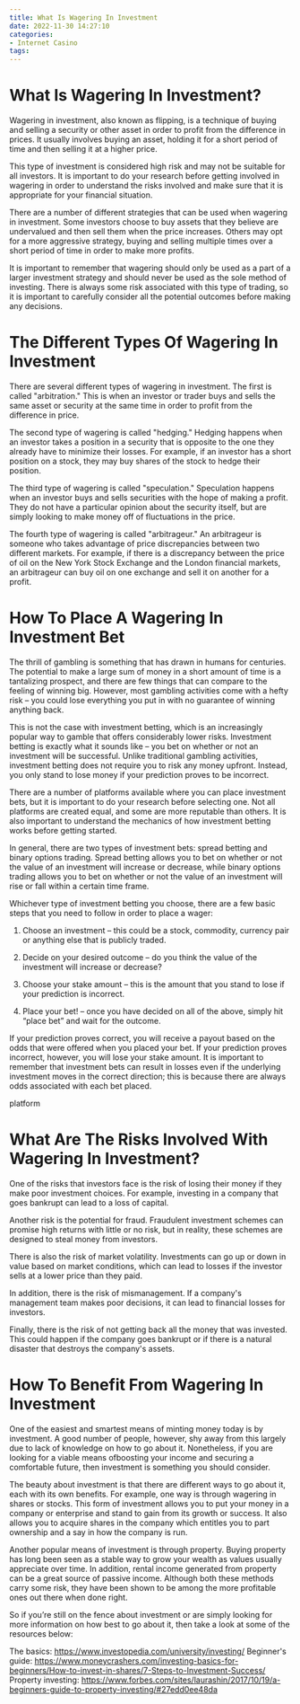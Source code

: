 ```yaml
---
title: What Is Wagering In Investment
date: 2022-11-30 14:27:10
categories:
- Internet Casino
tags:
---
```



#  What Is Wagering In Investment?

Wagering in investment, also known as flipping, is a technique of buying and selling a security or other asset in order to profit from the difference in prices. It usually involves buying an asset, holding it for a short period of time and then selling it at a higher price.

This type of investment is considered high risk and may not be suitable for all investors. It is important to do your research before getting involved in wagering in order to understand the risks involved and make sure that it is appropriate for your financial situation.

There are a number of different strategies that can be used when wagering in investment. Some investors choose to buy assets that they believe are undervalued and then sell them when the price increases. Others may opt for a more aggressive strategy, buying and selling multiple times over a short period of time in order to make more profits.

It is important to remember that wagering should only be used as a part of a larger investment strategy and should never be used as the sole method of investing. There is always some risk associated with this type of trading, so it is important to carefully consider all the potential outcomes before making any decisions.

#  The Different Types Of Wagering In Investment

There are several different types of wagering in investment. The first is called "arbitration." This is when an investor or trader buys and sells the same asset or security at the same time in order to profit from the difference in price.

The second type of wagering is called "hedging." Hedging happens when an investor takes a position in a security that is opposite to the one they already have to minimize their losses. For example, if an investor has a short position on a stock, they may buy shares of the stock to hedge their position.

The third type of wagering is called "speculation." Speculation happens when an investor buys and sells securities with the hope of making a profit. They do not have a particular opinion about the security itself, but are simply looking to make money off of fluctuations in the price.

The fourth type of wagering is called "arbitrageur." An arbitrageur is someone who takes advantage of price discrepancies between two different markets. For example, if there is a discrepancy between the price of oil on the New York Stock Exchange and the London financial markets, an arbitrageur can buy oil on one exchange and sell it on another for a profit.

#  How To Place A Wagering In Investment Bet

The thrill of gambling is something that has drawn in humans for centuries. The potential to make a large sum of money in a short amount of time is a tantalizing prospect, and there are few things that can compare to the feeling of winning big. However, most gambling activities come with a hefty risk – you could lose everything you put in with no guarantee of winning anything back.

This is not the case with investment betting, which is an increasingly popular way to gamble that offers considerably lower risks. Investment betting is exactly what it sounds like – you bet on whether or not an investment will be successful. Unlike traditional gambling activities, investment betting does not require you to risk any money upfront. Instead, you only stand to lose money if your prediction proves to be incorrect.

There are a number of platforms available where you can place investment bets, but it is important to do your research before selecting one. Not all platforms are created equal, and some are more reputable than others. It is also important to understand the mechanics of how investment betting works before getting started.

In general, there are two types of investment bets: spread betting and binary options trading. Spread betting allows you to bet on whether or not the value of an investment will increase or decrease, while binary options trading allows you to bet on whether or not the value of an investment will rise or fall within a certain time frame.

Whichever type of investment betting you choose, there are a few basic steps that you need to follow in order to place a wager:

1) Choose an investment – this could be a stock, commodity, currency pair or anything else that is publicly traded.

2) Decide on your desired outcome – do you think the value of the investment will increase or decrease?

3) Choose your stake amount – this is the amount that you stand to lose if your prediction is incorrect.

4) Place your bet! – once you have decided on all of the above, simply hit “place bet” and wait for the outcome.

If your prediction proves correct, you will receive a payout based on the odds that were offered when you placed your bet. If your prediction proves incorrect, however, you will lose your stake amount. It is important to remember that investment bets can result in losses even if the underlying investment moves in the correct direction; this is because there are always odds associated with each bet placed.


 platform 

 

 



#  What Are The Risks Involved With Wagering In Investment?

One of the risks that investors face is the risk of losing their money if they make poor investment choices. For example, investing in a company that goes bankrupt can lead to a loss of capital.

Another risk is the potential for fraud. Fraudulent investment schemes can promise high returns with little or no risk, but in reality, these schemes are designed to steal money from investors.

There is also the risk of market volatility. Investments can go up or down in value based on market conditions, which can lead to losses if the investor sells at a lower price than they paid.

In addition, there is the risk of mismanagement. If a company's management team makes poor decisions, it can lead to financial losses for investors.

Finally, there is the risk of not getting back all the money that was invested. This could happen if the company goes bankrupt or if there is a natural disaster that destroys the company's assets.

#  How To Benefit From Wagering In Investment

One of the easiest and smartest means of minting money today is by investment.  A good number of people, however, shy away from this largely due to lack of knowledge on how to go about it. Nonetheless, if you are looking for a viable means ofboosting your income and securing a comfortable future, then investment is something you should consider.

The beauty about investment is that there are different ways to go about it, each with its own benefits.  For example, one way is through wagering in shares or stocks.  This form of investment allows you to put your money in a company or enterprise and stand to gain from its growth or success.  It also allows you to acquire shares in the company which entitles you to part ownership and a say in how the company is run.

Another popular means of investment is through property.  Buying property has long been seen as a stable way to grow your wealth as values usually appreciate over time.  In addition, rental income generated from property can be a great source of passive income.
Although both these methods carry some risk, they have been shown to be among the more profitable ones out there when done right.

So if you’re still on the fence about investment or are simply looking for more information on how best to go about it, then take a look at some of the resources below:

The basics: https://www.investopedia.com/university/investing/
Beginner's guide: https://www.moneycrashers.com/investing-basics-for-beginners/How-to-invest-in-shares/7-Steps-to-Investment-Success/
Property investing: https://www.forbes.com/sites/laurashin/2017/10/19/a-beginners-guide-to-property-investing/#27edd0ee48da
